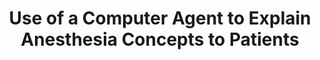 ---
name: "Use Of A Computer Agent To"
title: "Use of a Computer Agent to Explain Anesthesia Concepts to Patients"
project: null
event: "Annual Meeting of the American Society of Anesthesiologists"
authors:
year: 2010
resources:
- name: "asa10"
  src: "asa10.pdf"
external_url: null
draft: false 
headless: true
---